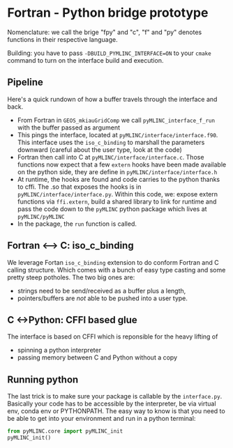 # Fortran - Python bridge prototype

Nomenclature: we call the brige "fpy" and "c", "f" and "py" denotes functions in their respective language.

Building: you have to pass `-DBUILD_PYMLINC_INTERFACE=ON` to your `cmake` command to turn on the interface build and execution.

## Pipeline

Here's a quick rundown of how a buffer travels through the interface and back.
  
- From Fortran in `GEOS_mkiauGridComp` we call `pyMLINC_interface_f_run` with the buffer passed as argument
- This pings the interface, located at `pyMLINC/interface/interface.f90`. This interface uses the `iso_c_binding` to marshall the parameters downward (careful about the user type, look at the code)
- Fortran then call into C at `pyMLINC/interface/interface.c`. Those functions now expect that a few `extern` hooks have been made available on the python side, they are define in `pyMLINC/interface/interface.h`
- At runtime, the hooks are found and code carries to the python thanks to cffi. The .so that exposes the hooks is in `pyMLINC/interface/interface.py`. Within this code, we: expose extern functions via `ffi.extern`, build a shared library to link for runtime and pass the code down to the `pyMLINC` python package which lives at `pyMLINC/pyMLINC`
- In the package, the `run` function is called.

## Fortran <--> C: iso_c_binding

We leverage Fortan `iso_c_binding` extension to do conform Fortran and C calling structure. Which comes with a bunch of easy type casting and some pretty steep potholes.
The two big ones are:

- strings need to be send/received as a buffer plus a length,
- pointers/buffers are _not_ able to be pushed into a user type.

## C <->Python: CFFI based glue

The interface is based on CFFI which is reponsible for the heavy lifting of

- spinning a python interpreter
- passing memory between C and Python without a copy

## Running python

The last trick is to make sure your package is callable by the `interface.py`. Basically your code has to be accessible by the interpreter, be via virtual env, conda env or PYTHONPATH.
The easy way to know is that you need to be able to get into your environment and run in a python terminal:

```python
from pyMLINC.core import pyMLINC_init
pyMLINC_init()
```
